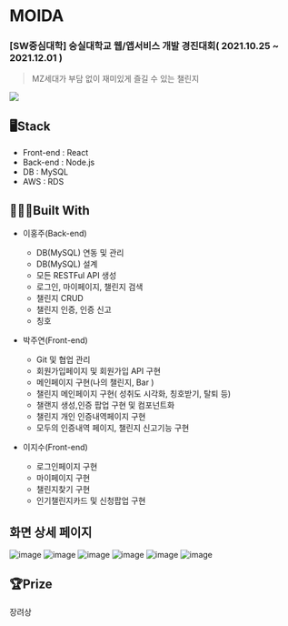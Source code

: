 # MOIDA
### [SW중심대학] 숭실대학교 웹/앱서비스 개발 경진대회( 2021.10.25 ~ 2021.12.01 )
> 
> MZ세대가 부담 없이 재미있게 즐길 수 있는 챌린지

<img src="/src/res/img/landingpage2.gif"  />

## 🖥️Stack

* Front-end : React
* Back-end : Node.js
* DB : MySQL
* AWS : RDS

## 🧑🏻‍💻Built With
* 이홍주(Back-end)
  * DB(MySQL) 연동 및 관리
  * DB(MySQL) 설계
  * 모든 RESTFul API 생성
   * 로그인, 마이페이지, 챌린지 검색
   * 챌린지 CRUD
   * 챌린지 인증, 인증 신고
   * 칭호


* 박주연(Front-end)
  * Git 및 협업 관리
  * 회원가입페이지 및 회원가입 API 구현
  * 메인페이지 구현(나의 챌린지, Bar )
  * 챌린지 메인페이지 구현( 성취도 시각화, 칭호받기, 탈퇴 등)
  * 챌랜지 생성,인증 팝업 구현 및 컴포넌트화
  * 챌린지 개인 인증내역페이지 구현
  * 모두의 인증내역 페이지, 챌린지 신고기능 구현
  
* 이지수(Front-end) 
  * 로그인페이지 구현
  * 마이페이지 구현
  * 챌린지찾기 구현
  * 인기챌린지카드 및 신청팝업 구현

## 화면 상세 페이지
![image](https://user-images.githubusercontent.com/65024497/174794241-f82ea8de-4c74-41dd-8450-d46a2fe616c0.png)
![image](https://user-images.githubusercontent.com/65024497/174794299-75b296d4-deba-4a61-80d8-06a1c4babc9e.png)
![image](https://user-images.githubusercontent.com/65024497/174794423-b6b79d5a-4790-4f0c-be96-57917c332231.png)
![image](https://user-images.githubusercontent.com/65024497/174794449-4df30a29-b54a-49c3-b28c-86ed4aadbb19.png)
![image](https://user-images.githubusercontent.com/65024497/174794467-3be55910-95cf-4937-b7d8-b2c2481d8591.png)
![image](https://user-images.githubusercontent.com/65024497/174794481-76f7b369-9492-48e6-9ee0-beea697ffe58.png)


## 🏆️Prize
장려상
